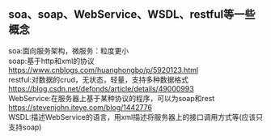 
## soa、soap、WebService、WSDL、restful等一些概念   
soa:面向服务架构，微服务：粒度更小    
soap:基于http和xml的协议 https://www.cnblogs.com/huanghongbo/p/5920123.html   
restful:对数据的crud，无状态，轻量，支持多种数据格式 https://blog.csdn.net/defonds/article/details/49000993   
WebService:在服务器上基于某种协议的程序，可以为soap和rest https://stevenjohn.iteye.com/blog/1442776   
WSDL:描述WebService的语言，用xml描述将服务器上的接口调用方式等(应该只支持soap)   

